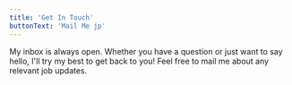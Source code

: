 ```yaml
---
title: 'Get In Touch'
buttonText: 'Mail Me jp'
---
```

My inbox is always open. Whether you have a question or just want to say hello, I'll try my best to get back to you! Feel free to mail me about any relevant job updates.

